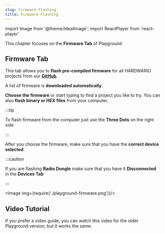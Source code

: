 ```yaml
---
slug: firmware-flashing
title: Firmware Flashing
---
```

import Image from '@theme/IdealImage';
import ReactPlayer from 'react-player'

This chapter focuses on the **Firmware Tab** of Playground

## Firmware Tab

This tab allows you to **flash pre-compiled firmware** for all HARDWARIO projects from our [**GitHub**](https://github.com/orgs/hardwario/repositories).

A list of firmware is **downloaded automatically**.

**Choose the firmware** or start typing to find a project you like to try. You can also **flash binary or HEX files** from your computer.

:::tip

To flash firmware from the computer just use the **Three Dots** on the right side

:::

After you choose the firmware, make sure that you have the **correct device selected**.

:::caution

If you are flashing **Radio Dongle** make sure that you have it **Disconnected** in the **Devices Tab**

:::

<Image img={require('./playground-firmware.png')}/>

## Video Tutorial

If you prefer a video guide, you can watch this video for the older Playground version, but it works the same.

<ReactPlayer controls url='https://www.youtube.com/watch?list=PLfRfhTxkuiVw0s9UQ8x5irref-EBwOghF&v=3IXLBQ5M6Us' />

